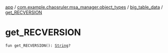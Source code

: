 [app](../../index.md) / [com.example.chaosruler.msa_manager.object_types](../index.md) / [big_table_data](index.md) / [get_RECVERSION](.)

# get_RECVERSION

`fun get_RECVERSION(): `[`String`](https://kotlinlang.org/api/latest/jvm/stdlib/kotlin/-string/index.html)`?`